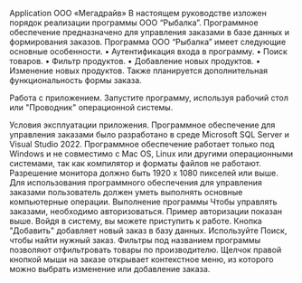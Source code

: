 Application
ООО «Мегадрайв»
В настоящем руководстве изложен порядок реализации программы ООО “Рыбалка”. Программное обеспечение предназначено для управления заказами в базе данных и формирования заказов. Программа ООО “Рыбалка” имеет следующие основные особенности. • Аутентификация входа в программу. • Поиск товаров. • Фильтр продуктов. • Добавление новых продуктов. • Изменение новых продуктов. Также планируется дополнительная функциональность формы заказа.

Работа с приложением.
Запустите программу, используя рабочий стол или "Проводник" операционной системы.

Условия эксплуатации приложения.
Программное обеспечение для управления заказами было разработано в среде Microsoft SQL Server и Visual Studio 2022. Программное обеспечение работает только под Windows и не совместимо с Mac OS, Linux или другими операционными системами, так как компилятор и форматы файлов не работают. Разрешение монитора должно быть 1920 x 1080 пикселей или выше. Для использования программного обеспечения для управления заказами пользователь должен уметь выполнять основные компьютерные операции. Выполнение программы Чтобы управлять заказами, необходимо авторизоваться. Пример авторизации показан выше. Войдя в систему, вы можете приступить к работе. Кнопка "Добавить" добавляет новый заказ в базу данных. Используйте Поиск, чтобы найти нужный заказ. Фильтры под названием программы позволяют отфильтровать товары по производителю. Щелчок правой кнопкой мыши на заказе открывает контекстное меню, из которого можно выбрать изменение или добавление заказа.
